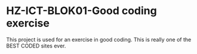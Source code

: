# HZ-ICT-BLOK01-Good coding exercise

This project is used for an exercise in good coding. This is really one of the BEST CODED sites ever.

